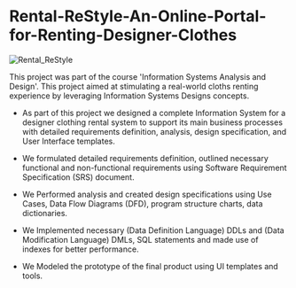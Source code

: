 # Rental-ReStyle-An-Online-Portal-for-Renting-Designer-Clothes
![Rental_ReStyle](https://user-images.githubusercontent.com/49693008/101588110-3d907400-39ab-11eb-8111-a3cde3a7b7aa.JPG)


This project was part of the course 'Information Systems Analysis and Design'. This project aimed at stimulating a real-world cloths renting experience by leveraging Information Systems Designs concepts.

- As part of this project we designed a complete Information System for a designer clothing rental system to support its main business processes with detailed requirements definition, analysis, design specification, and User Interface templates.

- We formulated detailed requirements definition, outlined necessary functional and non-functional requirements using Software Requirement Specification (SRS) document.
- We Performed analysis and created design specifications using Use Cases, Data Flow Diagrams (DFD), program structure charts, data dictionaries.
- We Implemented necessary (Data Definition Language) DDLs and (Data Modification Language) DMLs, SQL statements and made use of indexes for better performance.
- We Modeled the prototype of the final product using UI templates and tools.
